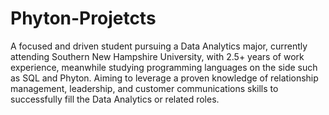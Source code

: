 # Phyton-Projetcts

A focused and driven student pursuing a Data Analytics major, currently attending Southern New Hampshire University,
with 2.5+ years of work experience, meanwhile studying programming languages on the side such as SQL and Phyton.
Aiming to leverage a proven knowledge of relationship management, leadership, and customer communications skills
to successfully fill the Data Analytics or related roles.
